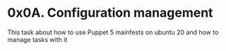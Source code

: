 # 0x0A. Configuration management
This task about how to use Puppet 5 mainfests on ubuntu 20 and how to manage tasks with it